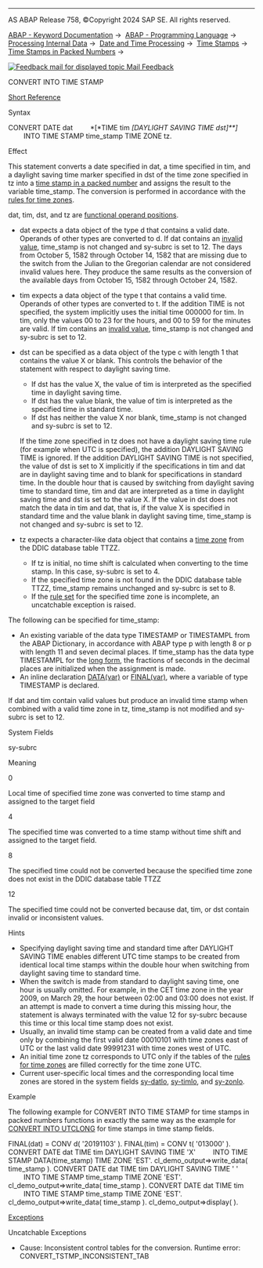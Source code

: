   

* * *

AS ABAP Release 758, ©Copyright 2024 SAP SE. All rights reserved.

[ABAP - Keyword Documentation](javascript:call_link\('abenabap.htm'\)) →  [ABAP - Programming Language](javascript:call_link\('abenabap_reference.htm'\)) →  [Processing Internal Data](javascript:call_link\('abenabap_data_working.htm'\)) →  [Date and Time Processing](javascript:call_link\('abendate_time_processing.htm'\)) →  [Time Stamps](javascript:call_link\('abentime_stamps.htm'\)) →  [Time Stamps in Packed Numbers](javascript:call_link\('abentime_stamps_packed.htm'\)) → 

 [![](Mail.gif?object=Mail.gif "Feedback mail for displayed topic") Mail Feedback](mailto:f1_help@sap.com?subject=Feedback%20on%20ABAP%20Documentation&body=Document:%20CONVERT%20INTO%20TIME%20STAMP%2C%20ABAPCONVERT_DATE_TIME-STAMP%2C%20758%0D%0A%0D%0AError:%0D%0A%0D%0A%0D%0A%0D%0ASuggestion%20for%20improvement:)

CONVERT INTO TIME STAMP

[Short Reference](javascript:call_link\('abapconvert_time_stamp_shortref.htm'\))

Syntax

CONVERT DATE dat
        *\[*TIME tim *\[*DAYLIGHT SAVING TIME dst*\]**\]*
        INTO TIME STAMP time\_stamp TIME ZONE tz.

Effect

This statement converts a date specified in dat, a time specified in tim, and a daylight saving time marker specified in dst of the time zone specified in tz into a [time stamp in a packed number](javascript:call_link\('abentime_stamps_packed.htm'\)) and assigns the result to the variable time\_stamp. The conversion is performed in accordance with the [rules for time zones](javascript:call_link\('abentime_zone_rules.htm'\)).

dat, tim, dst, and tz are [functional operand positions](javascript:call_link\('abenfunctional_position_glosry.htm'\) "Glossary Entry").

-   dat expects a data object of the type d that contains a valid date. Operands of other types are converted to d. If dat contains an [invalid value](javascript:call_link\('abenchar_date_time_fields_validity.htm'\)), time\_stamp is not changed and sy-subrc is set to 12. The days from October 5, 1582 through October 14, 1582 that are missing due to the switch from the Julian to the Gregorian calendar are not considered invalid values here. They produce the same results as the conversion of the available days from October 15, 1582 through October 24, 1582.
-   tim expects a data object of the type t that contains a valid time. Operands of other types are converted to t. If the addition TIME is not specified, the system implicitly uses the initial time 000000 for tim. In tim, only the values 00 to 23 for the hours, and 00 to 59 for the minutes are valid. If tim contains an [invalid value](javascript:call_link\('abenchar_date_time_fields_validity.htm'\)), time\_stamp is not changed and sy-subrc is set to 12.
-   dst can be specified as a data object of the type c with length 1 that contains the value X or blank. This controls the behavior of the statement with respect to daylight saving time.
    
    -   If dst has the value X, the value of tim is interpreted as the specified time in daylight saving time.
    -   If dst has the value blank, the value of tim is interpreted as the specified time in standard time.
    -   If dst has neither the value X nor blank, time\_stamp is not changed and sy-subrc is set to 12.
    
    If the time zone specified in tz does not have a daylight saving time rule (for example when UTC is specified), the addition DAYLIGHT SAVING TIME is ignored. If the addition DAYLIGHT SAVING TIME is not specified, the value of dst is set to X implicitly if the specifications in tim and dat are in daylight saving time and to blank for specifications in standard time. In the double hour that is caused by switching from daylight saving time to standard time, tim and dat are interpreted as a time in daylight saving time and dst is set to the value X. If the value in dst does not match the data in tim and dat, that is, if the value X is specified in standard time and the value blank in daylight saving time, time\_stamp is not changed and sy-subrc is set to 12.
    
-   tz expects a character-like data object that contains a [time zone](javascript:call_link\('abentime_zone_glosry.htm'\) "Glossary Entry") from the DDIC database table TTZZ.
    -   If tz is initial, no time shift is calculated when converting to the time stamp. In this case, sy-subrc is set to 4.
    -   If the specified time zone is not found in the DDIC database table TTZZ, time\_stamp remains unchanged and sy-subrc is set to 8.
    -   If the [rule set](javascript:call_link\('abentime_zone_rules.htm'\)) for the specified time zone is incomplete, an uncatchable exception is raised.

The following can be specified for time\_stamp:

-   An existing variable of the data type TIMESTAMP or TIMESTAMPL from the ABAP Dictionary, in accordance with ABAP type p with length 8 or p with length 11 and seven decimal places. If time\_stamp has the data type TIMESTAMPL for the [long form](javascript:call_link\('abentime_stamps_packed.htm'\)), the fractions of seconds in the decimal places are initialized when the assignment is made.
-   An inline declaration [DATA(var)](javascript:call_link\('abendata_inline.htm'\)) or [FINAL(var)](javascript:call_link\('abenfinal_inline.htm'\)), where a variable of type TIMESTAMP is declared.

If dat and tim contain valid values but produce an invalid time stamp when combined with a valid time zone in tz, time\_stamp is not modified and sy-subrc is set to 12.

System Fields

sy-subrc

Meaning

0

Local time of specified time zone was converted to time stamp and assigned to the target field

4

The specified time was converted to a time stamp without time shift and assigned to the target field.

8

The specified time could not be converted because the specified time zone does not exist in the DDIC database table TTZZ

12

The specified time could not be converted because dat, tim, or dst contain invalid or inconsistent values.

Hints

-   Specifying daylight saving time and standard time after DAYLIGHT SAVING TIME enables different UTC time stamps to be created from identical local time stamps within the double hour when switching from daylight saving time to standard time.
-   When the switch is made from standard to daylight saving time, one hour is usually omitted. For example, in the CET time zone in the year 2009, on March 29, the hour between 02:00 and 03:00 does not exist. If an attempt is made to convert a time during this missing hour, the statement is always terminated with the value 12 for sy-subrc because this time or this local time stamp does not exist.
-   Usually, an invalid time stamp can be created from a valid date and time only by combining the first valid date 00010101 with time zones east of UTC or the last valid date 99991231 with time zones west of UTC.
-   An initial time zone tz corresponds to UTC only if the tables of the [rules for time zones](javascript:call_link\('abentime_zone_rules.htm'\)) are filled correctly for the time zone UTC.
-   Current user-specific local times and the corresponding local time zones are stored in the system fields [sy-datlo](javascript:call_link\('abentime_system_fields.htm'\)), [sy-timlo](javascript:call_link\('abentime_system_fields.htm'\)), and [sy-zonlo](javascript:call_link\('abentime_system_fields.htm'\)).

Example

The following example for CONVERT INTO TIME STAMP for time stamps in packed numbers functions in exactly the same way as the example for [CONVERT INTO UTCLONG](javascript:call_link\('abapconvert_date_utclong.htm'\)) for time stamps in time stamp fields.

FINAL(dat) = CONV d( '20191103' ).
FINAL(tim) = CONV t( '013000' ).
CONVERT DATE dat TIME tim DAYLIGHT SAVING TIME 'X'
        INTO TIME STAMP DATA(time\_stamp) TIME ZONE 'EST'.
cl\_demo\_output=>write\_data( time\_stamp ).
CONVERT DATE dat TIME tim DAYLIGHT SAVING TIME ' '
        INTO TIME STAMP time\_stamp TIME ZONE 'EST'.
cl\_demo\_output=>write\_data( time\_stamp ).
CONVERT DATE dat TIME tim
        INTO TIME STAMP time\_stamp TIME ZONE 'EST'.
cl\_demo\_output=>write\_data( time\_stamp ).
cl\_demo\_output=>display( ).

[Exceptions](javascript:call_link\('abenabap_language_exceptions.htm'\))

Uncatchable Exceptions

-   Cause: Inconsistent control tables for the conversion.
    Runtime error: CONVERT\_TSTMP\_INCONSISTENT\_TAB